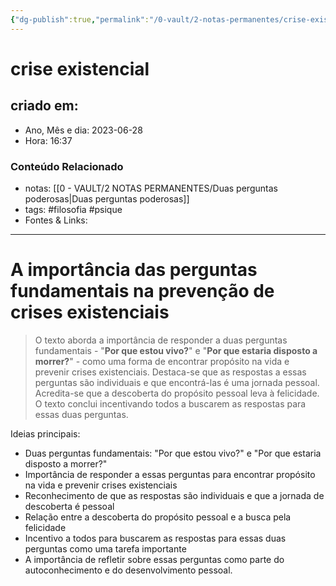 ```yaml
---
{"dg-publish":true,"permalink":"/0-vault/2-notas-permanentes/crise-existencial/","tags":["permanente","filosofia","psique"],"dgHomeLink":true,"dgShowLocalGraph":true,"dgShowFileTree":true,"dgEnableSearch":true}
---
```


# crise existencial

## criado em: 
-  Ano, Mês e dia: 2023-06-28
- Hora: 16:37

### Conteúdo Relacionado
- notas: [[0 - VAULT/2 NOTAS PERMANENTES/Duas perguntas poderosas\|Duas perguntas poderosas]]
- tags: #filosofia #psique 
- Fontes & Links: 
---

# A importância das perguntas fundamentais na prevenção de crises existenciais

>O texto aborda a importância de responder a duas perguntas fundamentais - "**Por que estou vivo?**" e "**Por que estaria disposto a morrer?**" - como uma forma de encontrar propósito na vida e prevenir crises existenciais. Destaca-se que as respostas a essas perguntas são individuais e que encontrá-las é uma jornada pessoal. Acredita-se que a descoberta do propósito pessoal leva à felicidade. O texto conclui incentivando todos a buscarem as respostas para essas duas perguntas.

Ideias principais:
- Duas perguntas fundamentais: "Por que estou vivo?" e "Por que estaria disposto a morrer?"
- Importância de responder a essas perguntas para encontrar propósito na vida e prevenir crises existenciais
- Reconhecimento de que as respostas são individuais e que a jornada de descoberta é pessoal
- Relação entre a descoberta do propósito pessoal e a busca pela felicidade
- Incentivo a todos para buscarem as respostas para essas duas perguntas como uma tarefa importante
- A importância de refletir sobre essas perguntas como parte do autoconhecimento e do desenvolvimento pessoal.